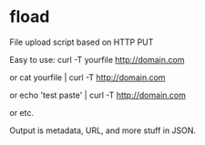 fload
=====

File upload script based on HTTP PUT


Easy to use:
curl -T yourfile http://domain.com

or
cat yourfile | curl -T http://domain.com

or
echo 'test paste' | curl -T http://domain.com

or
etc.

Output is metadata, URL, and more stuff in JSON.
